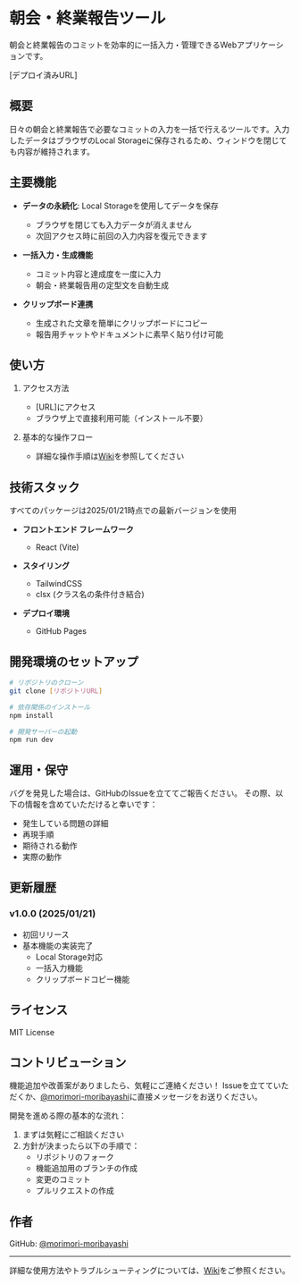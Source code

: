 # 朝会・終業報告ツール

朝会と終業報告のコミットを効率的に一括入力・管理できるWebアプリケーションです。

[デプロイ済みURL]

## 概要

日々の朝会と終業報告で必要なコミットの入力を一括で行えるツールです。入力したデータはブラウザのLocal Storageに保存されるため、ウィンドウを閉じても内容が維持されます。

## 主要機能

- **データの永続化**: Local Storageを使用してデータを保存
  - ブラウザを閉じても入力データが消えません
  - 次回アクセス時に前回の入力内容を復元できます

- **一括入力・生成機能**
  - コミット内容と達成度を一度に入力
  - 朝会・終業報告用の定型文を自動生成

- **クリップボード連携**
  - 生成された文章を簡単にクリップボードにコピー
  - 報告用チャットやドキュメントに素早く貼り付け可能

## 使い方

1. アクセス方法
   - [URL]にアクセス
   - ブラウザ上で直接利用可能（インストール不要）

2. 基本的な操作フロー
   - 詳細な操作手順は[Wiki](Wikiリンク)を参照してください

## 技術スタック

すべてのパッケージは2025/01/21時点での最新バージョンを使用

- **フロントエンド フレームワーク**
  - React (Vite)
  
- **スタイリング**
  - TailwindCSS
  - clsx (クラス名の条件付き結合)

- **デプロイ環境**
  - GitHub Pages

## 開発環境のセットアップ

```bash
# リポジトリのクローン
git clone [リポジトリURL]

# 依存関係のインストール
npm install

# 開発サーバーの起動
npm run dev
```

## 運用・保守

バグを発見した場合は、GitHubのIssueを立ててご報告ください。
その際、以下の情報を含めていただけると幸いです：

- 発生している問題の詳細
- 再現手順
- 期待される動作
- 実際の動作

## 更新履歴

### v1.0.0 (2025/01/21)
- 初回リリース
- 基本機能の実装完了
  - Local Storage対応
  - 一括入力機能
  - クリップボードコピー機能

## ライセンス

MIT License

## コントリビューション

機能追加や改善案がありましたら、気軽にご連絡ください！
Issueを立てていただくか、[@morimori-moribayashi](https://github.com/morimori-moribayashi/)に直接メッセージをお送りください。

開発を進める際の基本的な流れ：
1. まずは気軽にご相談ください
2. 方針が決まったら以下の手順で：
   - リポジトリのフォーク
   - 機能追加用のブランチの作成
   - 変更のコミット
   - プルリクエストの作成

## 作者

GitHub: [@morimori-moribayashi](https://github.com/morimori-moribayashi/)

---

詳細な使用方法やトラブルシューティングについては、[Wiki](Wikiリンク)をご参照ください。
